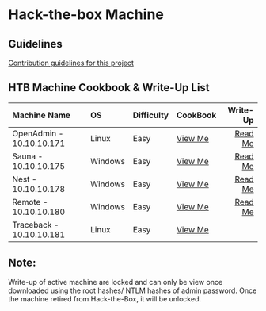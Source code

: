 # Hack-the-box Machine 

## Guidelines  
[Contribution guidelines for this project](https://github.com/codingninja008/Hack-the-Box-Cookbook/blob/master/Guidelines.md)


## HTB Machine Cookbook & Write-Up List 

  | Machine Name | OS  | Difficulty | CookBook |Write-Up    |
  | :---         |:--- |:---        |:---      | ---:       |
  |OpenAdmin - 10.10.10.171 |Linux | Easy |[View Me](https://github.com/codingninja008/Hack-the-Box-Machines/blob/master/OpenAdmin%20-%2010.10.10.171/OpenAdmin%20Cookbook.pdf) |[Read Me](https://github.com/codingninja008/Hack-the-Box-Machines/blob/master/OpenAdmin%20-%2010.10.10.171/OpenAdmin%20WriteUp.pdf)
  |Sauna - 10.10.10.175 |Windows |Easy |[View Me](https://github.com/codingninja008/Hack-the-Box-Machines/blob/master/Sauna%20-%2010.10.10.175/Sauna%20Cookbook.pdf) | [Read Me](https://github.com/codingninja008/Hack-the-Box-Machines/blob/master/Sauna%20-%2010.10.10.175/Sauna%20Writeup%20(Justin%20Loke).pdf)
  |Nest - 10.10.10.178 |Windows |Easy  | [View Me](https://github.com/codingninja008/Hack-the-Box-Machines/blob/master/Nest%20-%2010.10.10.178/Nest%20cookbook.pdf) | [Read Me](https://github.com/codingninja008/Hack-the-Box-Machines/blob/master/Nest%20-%2010.10.10.178/Nest%20Writeup%20(Justin%20Loke).pdf) | 
  |Remote - 10.10.10.180 |Windows |Easy  | [View Me](https://github.com/codingninja008/Hack-the-Box-Machines/blob/master/Remote%20-%2010.10.10.180/Remote%20CookBook.pdf) | [Read Me](https://github.com/codingninja008/Hack-the-Box-Machines/blob/master/Remote%20-%2010.10.10.180/Remote%20Writeup%20(Kattie%2C%20Justin).pdf) | 
  |Traceback - 10.10.10.181 |Linux |Easy  | [View Me](https://github.com/codingninja008/Hack-the-Box-Machines/blob/master/Traceback%20-%2010.10.10.181/Traceback%20CookBook.pdf) |  | 

 ## Note: 
Write-up of active machine are locked and can only be view once downloaded using the root hashes/ NTLM hashes of admin password. Once the machine retired from Hack-the-Box, it will be unlocked.







